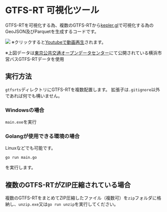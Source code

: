 # GTFS-RT 可視化ツール

GTFS-RTを可視化する為、複数のGTFS-RTから[kepler.gl](https://kepler.gl/demo)で可視化する為のGeoJSON及びParquetを生成するコードです。

[![](https://img.youtube.com/vi/LccELuPGdV8/0.jpg)](https://www.youtube.com/watch?v=LccELuPGdV8)
※クリックすると[Youtubeで動画再生](https://youtu.be/LccELuPGdV8)されます。

※上図データは[東京公共交通オープンデータセンター](https://www.odpt.org/)にて公開されている横浜市営バスGTFS-RTデータを使用

## 実行方法

``gtfsrts``ディレクトリにGTFS-RTを複数配置します。
拡張子は``.gitignore``以外であれば何でも構いません。

### Windowsの場合
``main.exe``を実行

### Golangが使用できる環境の場合
Linuxなどでも可能です。

```
go run main.go
```

を実行します。

## 複数のGTFS-RTがZIP圧縮されている場合

複数のGTFS-RTをまとめてZIP圧縮したファイル（複数可）を``zip``フォルダに格納し、``unzip.exe``又は``go run unzip``を実行してください。



